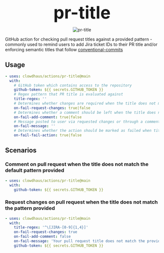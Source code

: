 <h1 style="font-size: 56px; margin: 0; padding: 0;" align="center">
  pr-title
</h1>
<p align="center">
  <img src="https://github.com/clowdhaus/actions/workflows/pr-title/badge.svg" alt="pr-title">
</p>

GitHub action for checking pull request titles against a provided pattern - commonly used to remind users to add Jira ticket IDs to their PR title and/or enforcing semantic titles that follow [conventional-commits](https://www.conventionalcommits.org)

## Usage

```yml
- uses: clowdhaus/actions/pr-title@main
  with:
    # GitHub token which contains access to the repository
    github-token: ${{ secrets.GITHUB_TOKEN }}
    # Regex pattern that PR title is evaluated against
    title-regex: ''
    # Determines whether changes are required when the title does not match the pattern
    on-fail-request-changes: true|false
    # Determines whether a comment should be left when the title does not match the pattern
    on-fail-add-comment: true|false
    # Message posted to user via requested changes or through a comment
    on-fail-message: ''
    # Determines whether the action should be marked as failed when title does not match pattern
    on-fail-fail-action: true|false
```

## Scenarios

### Comment on pull request when the title does not match the default pattern provided

```yml
- uses: clowdhaus/actions/pr-title@main
  with:
    github-token: ${{ secrets.GITHUB_TOKEN }}
```

### Request changes on pull request when the title does not match the pattern provided

```yml
- uses: clowdhaus/actions/pr-title@main
  with:
    title-regex: '^\[JIRA-[0-9]{1,4}]'
    on-fail-request-changes: true
    on-fail-add-comment: false
    on-fail-message: 'Your pull request title does not match the provided pattern: `%regex%`'
    github-token: ${{ secrets.GITHUB_TOKEN }}
```
